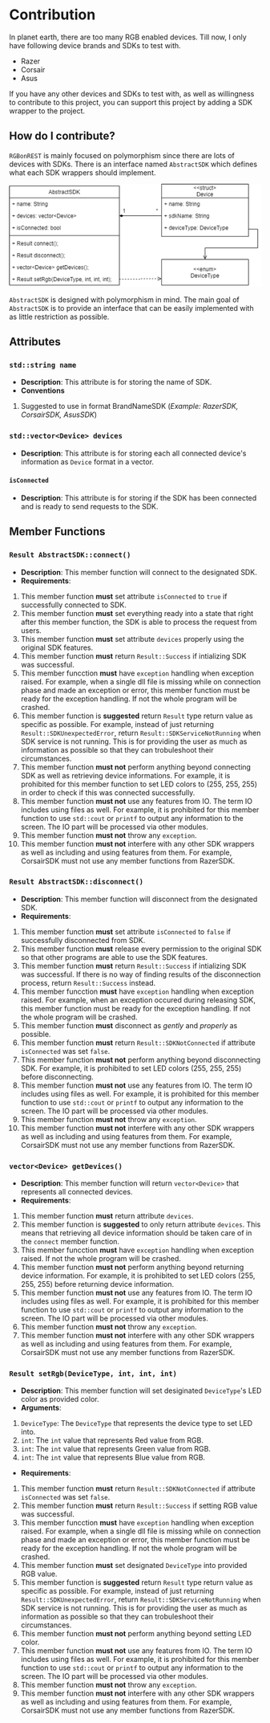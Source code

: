 # Contribution
In planet earth, there are too many RGB enabled devices. Till now, I only have following device brands and SDKs to test with.
- Razer
- Corsair
- Asus

If you have any other devices and SDKs to test with, as well as willingness to contribute to this project, you can support this project by adding a SDK wrapper to the project.

## How do I contribute?
`RGBonREST` is mainly focused on polymorphism since there are lots of devices with SDKs. There is an interface named `AbstractSDK` which defines what each SDK wrappers should implement.

![AbstractSDK](https://raw.githubusercontent.com/gooday2die/RgbOnRest/main/GitHub/pics/AbstractSDK.png)

`AbstractSDK` is designed with polymorphism in mind. The main goal of `AbstractSDK` is to provide an interface that can be easily implemented with as little restriction as possible. 

## Attributes
### `std::string name`
- **Description**: This attribute is for storing the name of SDK. 
- **Conventions** 
1. Suggested to use in format BrandNameSDK  (*Example: RazerSDK, CorsairSDK, AsusSDK*)

### `std::vector<Device> devices`
- **Description**: This attribute is for storing each all connected device's information as `Device` format in a vector.

#### `isConnected`
- **Description**: This attribute is for storing if the SDK has been connected and is ready to send requests to the SDK.

## Member Functions
### `Result AbstractSDK::connect()`
- **Description**: This member function will connect to the designated SDK. 
- **Requirements**: 
1. This member function **must** set attribute `isConnected` to `true` if successfully connected to SDK.
2. This member function **must** set everything ready into a state that right after this member function, the SDK is able to process the request from users. 
3. This member function **must** set attribute `devices` properly using the original SDK features. 
4. This member function **must** return `Result::Success` if intializing SDK was successful. 
5. This member funcction **must** have `exception` handling when exception raised. For example, when a single dll file is missing while on connection phase and made an exception or error, this member function must be ready for the exception handling. If not the whole program will be crashed. 
6. This member function is **suggested** return `Result` type return value as specific as possible. For example, instead of just returning `Result::SDKUnexpectedError`, return `Result::SDKServiceNotRunning` when SDK service is not running. This is for providing the user as much as information as possible so that they can trobuleshoot their circumstances. 
7. This member function **must not** perform anything beyond connecting SDK as well as retrieving device informations. For example, it is prohibited for this member function to set LED colors to (255, 255, 255) in order to check if this was connected successfully. 
8. This member function **must not** use any features from IO. The term IO includes using files as well. For example, it is prohibited for this member function to use `std::cout` or `printf` to output any information to the screen. The IO part will be processed via other modules.
9. This member function **must not** throw any `exception`. 
10. This member function **must not** interfere with any other SDK wrappers as well as including and using features from them. For example, CorsairSDK must not use any member functions from RazerSDK.  

### `Result AbstractSDK::disconnect()`
- **Description**: This member function will disconnect from the designated SDK. 
- **Requirements**: 
1. This member function **must** set attribute `isConnected` to `false` if successfully disconnected from SDK.
2. This member function **must** release every permission to the original SDK so that other programs are able to use the SDK features. 
3. This member function **must** return `Result::Success` if intializing SDK was successful. If there is no way of finding results of the disconnection process, return `Result::Success` instead.
4. This member funcction **must** have `exception` handling when exception raised. For example, when an exception occured during releasing SDK, this member function must be ready for the exception handling. If not the whole program will be crashed. 
5. This member function **must** disconnect as *gently* and *properly* as possible.
6. This member function **must** return `Result::SDKNotConnected` if attribute `isConnected` was set `false`.
7. This member function **must not** perform anything beyond disconnecting SDK. For example, it is prohibited to set LED colors (255, 255, 255) before disconnecting. 
8. This member function **must not** use any features from IO. The term IO includes using files as well. For example, it is prohibited for this member function to use `std::cout` or `printf` to output any information to the screen. The IO part will be processed via other modules.
9. This member function **must not** throw any `exception`. 
10. This member function **must not** interfere with any other SDK wrappers as well as including and using features from them. For example, CorsairSDK must not use any member functions from RazerSDK.  

###  `vector<Device> getDevices()`
- **Description**: This member function will return `vector<Device>` that represents all connected devices.
- **Requirements**: 
1. This member function **must** return attribute `devices`. 
2. This member function is **suggested** to only return attribute `devices`. This means that retrieving all device information should be taken care of in the `connect` member function.
3. This member funcction **must** have `exception` handling when exception raised. If not the whole program will be crashed. 
4. This member function **must not** perform anything beyond returning device information. For example, it is prohibited to set LED colors (255, 255, 255) before returning device information. 
5. This member function **must not** use any features from IO. The term IO includes using files as well. For example, it is prohibited for this member function to use `std::cout` or `printf` to output any information to the screen. The IO part will be processed via other modules.
6. This member function **must not** throw any `exception`. 
7. This member function **must not** interfere with any other SDK wrappers as well as including and using features from them. For example, CorsairSDK must not use any member functions from RazerSDK.  

### `Result setRgb(DeviceType, int, int, int)`
- **Description**: This member function will set desiginated `DeviceType`'s LED color as provided color.
- **Arguments**: 
1. `DeviceType`: The `DeviceType` that represents the device type to set LED into.
2. `int`: The `int` value that represents Red value from RGB.
3. `int`: The `int` value that represents Green value from RGB.
4. `int`: The `int` value that represents Blue value from RGB.

- **Requirements**: 

1. This member function **must** return `Result::SDKNotConnected` if attribute `isConnected` was set `false`.
2. This member function **must** return `Result::Success` if setting RGB value was successful. 
3. This member funcction **must** have `exception` handling when exception raised. For example, when a single dll file is missing while on connection phase and made an exception or error, this member function must be ready for the exception handling. If not the whole program will be crashed. 
4. This member function **must** set designated `DeviceType` into provided RGB value. 
5. This member function is **suggested** return `Result` type return value as specific as possible. For example, instead of just returning `Result::SDKUnexpectedError`, return `Result::SDKServiceNotRunning` when SDK service is not running. This is for providing the user as much as information as possible so that they can trobuleshoot their circumstances. 
6. This member function **must not** perform anything beyond setting LED color.
7. This member function **must not** use any features from IO. The term IO includes using files as well. For example, it is prohibited for this member function to use `std::cout` or `printf` to output any information to the screen. The IO part will be processed via other modules.
8. This member function **must not** throw any `exception`. 
9. This member function **must not** interfere with any other SDK wrappers as well as including and using features from them. For example, CorsairSDK must not use any member functions from RazerSDK.  
